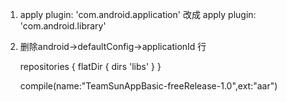 1. apply plugin: 'com.android.application'
	改成 apply plugin: 'com.android.library'

2. 删除android->defaultConfig->applicationId 行


    repositories {
        flatDir {
            dirs 'libs'
        }
    }


    compile(name:"TeamSunAppBasic-freeRelease-1.0",ext:"aar")

